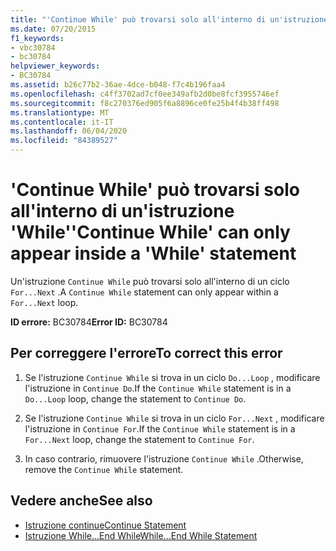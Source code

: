 ```yaml
---
title: "'Continue While' può trovarsi solo all'interno di un'istruzione 'While'"
ms.date: 07/20/2015
f1_keywords:
- vbc30784
- bc30784
helpviewer_keywords:
- BC30784
ms.assetid: b26c77b2-36ae-4dce-b048-f7c4b196faa4
ms.openlocfilehash: c4ff3702ad7cf0ee349afb2d0be8fcf3955746ef
ms.sourcegitcommit: f8c270376ed905f6a8896ce0fe25b4f4b38ff498
ms.translationtype: MT
ms.contentlocale: it-IT
ms.lasthandoff: 06/04/2020
ms.locfileid: "84389527"
---
```

# <a name="continue-while-can-only-appear-inside-a-while-statement"></a><span data-ttu-id="b29bf-102">'Continue While' può trovarsi solo all'interno di un'istruzione 'While'</span><span class="sxs-lookup"><span data-stu-id="b29bf-102">'Continue While' can only appear inside a 'While' statement</span></span>
<span data-ttu-id="b29bf-103">Un'istruzione `Continue While` può trovarsi solo all'interno di un ciclo `For...Next` .</span><span class="sxs-lookup"><span data-stu-id="b29bf-103">A `Continue While` statement can only appear within a `For...Next` loop.</span></span>  
  
 <span data-ttu-id="b29bf-104">**ID errore:** BC30784</span><span class="sxs-lookup"><span data-stu-id="b29bf-104">**Error ID:** BC30784</span></span>  
  
## <a name="to-correct-this-error"></a><span data-ttu-id="b29bf-105">Per correggere l'errore</span><span class="sxs-lookup"><span data-stu-id="b29bf-105">To correct this error</span></span>  
  
1. <span data-ttu-id="b29bf-106">Se l'istruzione `Continue While` si trova in un ciclo `Do...Loop` , modificare l'istruzione in `Continue Do`.</span><span class="sxs-lookup"><span data-stu-id="b29bf-106">If the `Continue While` statement is in a `Do...Loop` loop, change the statement to `Continue Do`.</span></span>  
  
2. <span data-ttu-id="b29bf-107">Se l'istruzione `Continue While` si trova in un ciclo `For...Next` , modificare l'istruzione in `Continue For`.</span><span class="sxs-lookup"><span data-stu-id="b29bf-107">If the `Continue While` statement is in a `For...Next` loop, change the statement to `Continue For`.</span></span>  
  
3. <span data-ttu-id="b29bf-108">In caso contrario, rimuovere l'istruzione `Continue While` .</span><span class="sxs-lookup"><span data-stu-id="b29bf-108">Otherwise, remove the `Continue While` statement.</span></span>  
  
## <a name="see-also"></a><span data-ttu-id="b29bf-109">Vedere anche</span><span class="sxs-lookup"><span data-stu-id="b29bf-109">See also</span></span>

- [<span data-ttu-id="b29bf-110">Istruzione continue</span><span class="sxs-lookup"><span data-stu-id="b29bf-110">Continue Statement</span></span>](../language-reference/statements/continue-statement.md)
- [<span data-ttu-id="b29bf-111">Istruzione While...End While</span><span class="sxs-lookup"><span data-stu-id="b29bf-111">While...End While Statement</span></span>](../language-reference/statements/while-end-while-statement.md)
